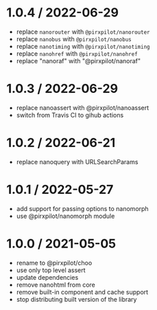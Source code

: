 
1.0.4 / 2022-06-29
==================

 * replace `nanorouter` with `@pirxpilot/nanorouter`
 * replace `nanobus` with `@pirxpilot/nanobus`
 * replace `nanotiming` with `@pirxpilot/nanotiming`
 * replace `nanohref` with `@pirxpilot/nanohref`
 * replace "nanoraf" with "@pirxpilot/nanoraf"

1.0.3 / 2022-06-29
==================

 * replace nanoassert with @pirxpilot/nanoassert
 * switch from Travis CI to gihub actions

1.0.2 / 2022-06-21
==================

 * replace nanoquery with URLSearchParams

1.0.1 / 2022-05-27
==================

 * add support for passing options to nanomorph
 * use @pirxpilot/nanomorph module

1.0.0 / 2021-05-05
==================

 * rename to @pirxpilot/choo
 * use only top level assert
 * update dependencies
 * remove nanohtml from core
 * remove built-in component and cache support
 * stop distributing built version of the library
